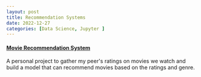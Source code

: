 ```yaml
---
layout: post
title: Recommendation Systems
date: 2022-12-27
categories: [Data Science, Jupyter ]
---
```


#### [Movie Recommendation System](https://github.com/jeongwoongc/Movie-Recommendations/blob/main/README.md)

A personal project to gather my peer's ratings on movies we watch and build a model that can recommend movies based on the ratings and genre.